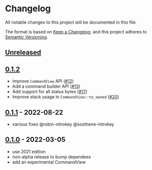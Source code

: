 # Changelog
All notable changes to this project will be documented in this file.

The format is based on [Keep a Changelog](https://keepachangelog.com/en/1.0.0/),
and this project adheres to [Semantic Versioning](https://semver.org/spec/v2.0.0.html).

## [Unreleased]

## [0.1.2]

- Improve `CommandView` API ([#12][])
- Add a command builder API ([#13][])
- Add support for all status bytes ([#17][])
- Improve stack usage in `CommandView::to_owned` ([#20][])

[#12]: https://github.com/trussed-dev/iso7816/pull/12
[#13]: https://github.com/trussed-dev/iso7816/pull/13
[#17]: https://github.com/trussed-dev/iso7816/pull/17
[#20]: https://github.com/trussed-dev/iso7816/pull/20

## [0.1.1] - 2022-08-22
- various fixes @robin-nitrokey @sosthene-nitrokey

## [0.1.0] - 2022-03-05

- use 2021 edition
- non-alpha release to bump dependees
- add an experimental CommandView

[Unreleased]: https://github.com/trussed-dev/iso7816/compare/0.1.2...HEAD
[0.1.2]: https://github.com/trussed-dev/iso7816/compare/0.1.1...0.1.2
[0.1.1]: https://github.com/trussed-dev/iso7816/compare/0.1.0...0.1.1
[0.1.0]: https://github.com/trussed-dev/iso7816/releases/tag/0.1.0
